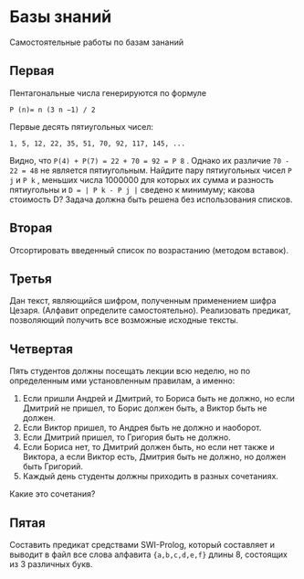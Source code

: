 # Базы знаний
Самостоятельные работы по базам зананий

## Первая
Пентагональные числа генерируются по формуле

`P (n)= n (3 n −1) / 2` 

Первые десять пятиугольных чисел:

`1, 5, 12, 22, 35, 51, 70, 92, 117, 145, ...`

Видно, что `P(4) + P(7) = 22 + 70 = 92 = P 8` . Однако их различие `70 - 22 = 48` не является пятиугольным. Найдите пару пятиугольных чисел `P j` и `P k` ,
меньших числа 1000000 для которых их сумма и разность пятиугольны и `D = | P k - P j |` сведено к минимуму; какова стоимость D?
Задача должна быть решена без использования списков.

## Вторая
Отсортировать введенный список по возрастанию (методом вставок).

## Третья
Дан текст, являющийся шифром, полученным применением шифра
Цезаря. (Алфавит определите самостоятельно). Реализовать предикат,
позволяющий получить все возможные исходные тексты.

## Четвертая
Пять студентов должны посещать лекции всю неделю, но по определенным ими установленным правилам, а именно:

1. Если пришли Андрей и Дмитрий, то Бориса быть не должно, но если
Дмитрий не пришел, то Борис должен быть, а Виктор быть не должен.
2. Если Виктор пришел, то Андрея быть не должно и наоборот.
3. Если Дмитрий пришел, то Григория быть не должно.
4. Если Бориса нет, то Дмитрий должен быть, но если нет также и Виктора, а
если Виктор есть, Дмитрия быть не должно, но должен быть Григорий.
5. Каждый день студенты должны приходить в разных сочетаниях. 

Какие это сочетания?

## Пятая

Составить предикат средствами SWI-Prolog, который составляет и
выводит в файл все слова алфавита `{a,b,c,d,e,f}` длины 8, состоящих из 3
различных букв.